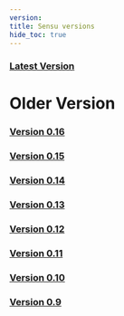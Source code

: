 ```yaml
---
version:
title: Sensu versions
hide_toc: true
---
```


### **[Latest Version](/docs/latest/overview)**

# Older Version

### [Version 0.16](/docs/0.16/overview)

### [Version 0.15](/docs/0.15/overview)

### [Version 0.14](/docs/0.14/overview)

### [Version 0.13](/docs/0.13/overview)

### [Version 0.12](/docs/0.12/)

### [Version 0.11](/docs/0.11/)

### [Version 0.10](/docs/0.10/)

### [Version 0.9](/docs/0.9/)
